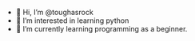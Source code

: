 - 👋 Hi, I’m @toughasrock
- 👀 I’m interested in learning python
- 🌱 I’m currently learning programming as a beginner.
